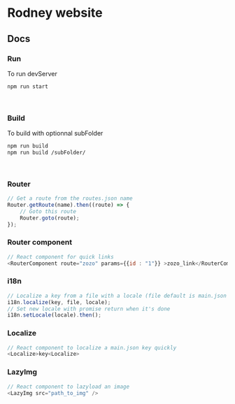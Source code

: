# Rodney website

## Docs

### Run
To run devServer

```sh
npm run start
```
<br>

### Build
To build with optionnal subFolder

```sh
npm run build
npm run build /subFolder/
```
<br>

### Router
```js
// Get a route from the routes.json name
Router.getRoute(name).then((route) => {
	// Goto this route
	Router.goto(route);
});
```

### Router component
```js
// React component for quick links
<RouterComponent route="zozo" params={{id : "1"}} >zozo_link</RouterComponent>
```

### i18n
```js
// Localize a key from a file with a locale (file default is main.json & locale default is current locale)
i18n.localize(key, file, locale);
// Set new locale with promise return when it's done
i18n.setLocale(locale).then();
```

### Localize
```js
// React component to localize a main.json key quickly
<Localize>key<Localize>
```

### LazyImg
```js
// React component to lazyload an image
<LazyImg src="path_to_img" />
```